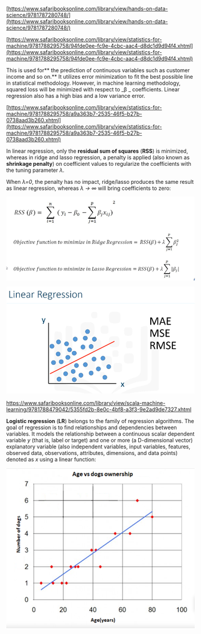 [https://www.safaribooksonline.com/library/view/hands-on-data-science/9781787280748/](https://www.safaribooksonline.com/library/view/hands-on-data-science/9781787280748/)

[https://www.safaribooksonline.com/library/view/statistics-for-machine/9781788295758/94fde0ee-fc9e-4cbc-aac4-d8dc1d9d94f4.xhtml](https://www.safaribooksonline.com/library/view/statistics-for-machine/9781788295758/94fde0ee-fc9e-4cbc-aac4-d8dc1d9d94f4.xhtml)

This is used for** the prediction of continuous variables such as customer income and so on.** It utilizes error minimization to fit the best possible line in statistical methodology. However, in machine learning methodology, squared loss will be minimized with respect to  _β _ coefficients. Linear regression also has a high bias and a low variance error.

[https://www.safaribooksonline.com/library/view/statistics-for-machine/9781788295758/a9a363b7-2535-46f5-b27b-0738aad3b260.xhtml](https://www.safaribooksonline.com/library/view/statistics-for-machine/9781788295758/a9a363b7-2535-46f5-b27b-0738aad3b260.xhtml)

In linear regression, only the **residual sum of squares** \(**RSS**\) is minimized, whereas in ridge and lasso regression, a penalty is applied \(also known as **shrinkage penalty**\) on coefficient values to regularize the coefficients with the tuning parameter _λ_.

When _λ=0_, the penalty has no impact, ridge/lasso produces the same result as linear regression, whereas _λ -&gt; ∞_ will bring coefficients to zero:

![](/assets/formula.png)

![](/assets/re1.png)

https://www.safaribooksonline.com/library/view/scala-machine-learning/9781788479042/5355fd2b-8e0c-4bf8-a3f3-9e2ad9de7327.xhtml



**Logistic regression** \(**LR**\) belongs to the family of regression algorithms. The goal of regression is to find relationships and dependencies between variables. It models the relationship between a continuous scalar dependent variable _y_ \(that is, label or target\) and one or more \(a D-dimensional vector\) explanatory variable \(also independent variables, input variables, features, observed data, observations, attributes, dimensions, and data points\) denoted as _x_ using a linear function:



![](/assets/lr2.png)

